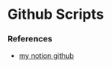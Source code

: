 # Github Scripts

### References
 - [my notion github](https://www.notion.so/fernando-avanzo/Github-Documentation-b1005825ae2a4857ad5805088b2f181c?pvs=4)